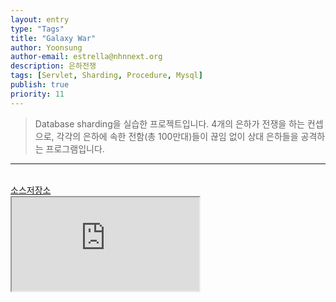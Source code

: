```yaml
---
layout: entry
type: "Tags"
title: "Galaxy War"
author: Yoonsung
author-email: estrella@nhnnext.org
description: 은하전쟁
tags: [Servlet, Sharding, Procedure, Mysql]
publish: true
priority: 11
---
```


> Database sharding을 실습한 프로젝트입니다. 4개의 은하가 전쟁을 하는 컨셉으로, 각각의 은하에 속한 전함(총 100만대)들이 끊임 없이 상대 은하들을 공격하는 프로그램입니다.

***

<br/>
<a href="https://github.com/YoonSung/GalaxyWar">소스저장소</a>
<div class="youtube">
	<iframe src="http://www.youtube.com/embed/o1dQir3gU-M-M?autoplay=1" class="video"></iframe>	
</div>